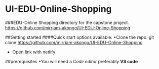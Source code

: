 # UI-EDU-Online-Shopping
###EDU-Online Shopping directory for the capstone project. <https://github.com/mirriam-akongo/UI-EDU-Online-Shopping>

##Getting started
####Quick start options available:
*Clone the repo: git clone https://github.com/mirriam-akongo/UI-EDU-Online-Shopping
* Open link with netlify

##prerequisites
*You will need a *Code editor* preferably **VS code**


